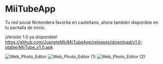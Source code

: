 # MiiTubeApp
Tu red social Nintendera favorita en castellano, ahora también disponible en tu pantalla de inicio.

¡Versión 1.0 ya disponible!
https://github.com/JuaneteMii/MiiTubeApp/releases/download/v1.0-stable/MiiTube_v1.0.apk

![Web_Photo_Editor](https://user-images.githubusercontent.com/73709853/156198337-c8683363-3cb0-47c2-bf9c-5509258599a6.jpg)
![Web_Photo_Editor (1)](https://user-images.githubusercontent.com/73709853/156198339-7f7e1129-bcba-4c65-9d8c-8dfc491a4301.jpg)
![Web_Photo_Editor (2)](https://user-images.githubusercontent.com/73709853/156198343-ff7d994a-7d9f-4b54-8dcf-d9509588104b.jpg)
